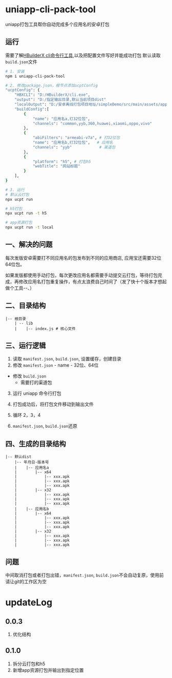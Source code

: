 # uniapp-cli-pack-tool
uniapp打包工具帮你自动完成多个应用名的安卓打包


## 运行
需要了解[HBuilderX cli命令行工具](https://hx.dcloud.net.cn/cli/pack?id=config),以及把配置文件写好并能成功打包
默认读取`build.json`文件

```sh
# 1. 安装
npm i uniapp-cli-pack-tool

# 2. 修改package.json，根节点添加ucptConfig
"ucptConfig": {
    "HBXCLI": "D:/HBuilderX/cli.exe",
    "output": "D:/指定输出目录,默认当前项目dist"
    "localOutput": "D:/安卓离线打包项目地址/simpleDemo/src/main/assets/apps", // app资源包输出地址
    "buildConfig":[
        {
            "name": "应用名a,打32位包",
            "channels": "common,yyb,360,huawei,xiaomi,oppo,vivo"
        },
        {
            "abiFilters": "armeabi-v7a", # 打32位包
            "name": "应用名b,打32位包",   # 应用名
            "channels": "yyb"            # 渠道包
        },
        {
            "platform": "h5", # 打包h5
            "webTitle": "网站标题"
        }
    ],
}

# 3. 运行
# 默认云打包
npx ucpt run

# h5打包
npx ucpt run -t h5

# app资源打包
npx ucpt run -t local
```


## 一、解决的问题
每次发版安卓需要打不同应用名的包发布到不同的应用商店, 应用宝还需要32位64位包。

如果发版都使用手动打包，每次更改应用名都需要手动提交云打包，等待打包完成，再修改应用名打包重复操作，有点太浪费自己时间了（发了快十个版本才想起做个工具--、）


## 二、目录结构

```
|-- 根目录
    | -- lib
    |    |-- index.js # 核心文件
```


## 三、运行逻辑

1. 读取 `manifest.json`, `build.json`, 设置缓存，创建目录
2. 修改 `manifest.json`
        - name
        - 32位、64位

- 修改 `build.json`
    - 需要打的渠道包

3. 运行 uniapp 命令行打包

4. 打包成功后，将打包文件移动到输出文件

5. 循环 2，3，4

6. `manifest.json`, `build.json`还原

## 四、生成的目录结构

```
|-- 默认dist
    |-- 年月日-版本号
    |    |-- 应用名a
    |        |-- x64
    |            |-- xxx.apk
    |            |-- xxx.apk
    |            |-- xxx.apk
    |        |-- x32
    |            |-- xxx.apk
    |            |-- xxx.apk
    |            |-- xxx.apk
    |    |-- 应用名b
    |        |-- x64
    |            |-- xxx.apk
    |            |-- xxx.apk
    |            |-- xxx.apk
    |        |-- x32
    |            |-- xxx.apk
    |            |-- xxx.apk
    |            |-- xxx.apk
```



## 问题
中间取消打包或者打包出错，`manifest.json`, `build.json`不会自动复原，使用前请让git的工作区为空


# updateLog
## 0.0.3
1. 优化结构

## 0.1.0
1. 拆分云打包和h5
2. 新增app资源打包并输出到指定位置